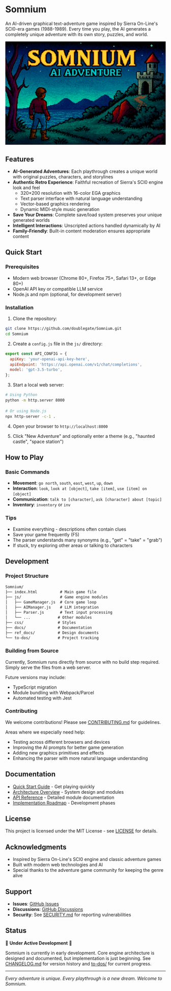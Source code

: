 # Somnium

An AI-driven graphical text-adventure game inspired by Sierra On-Line's SCI0-era games (1988-1989). Every time you play, the AI generates a completely unique adventure with its own story, puzzles, and world.

![Somnium Banner](https://github.com/doublegate/Somnium/blob/main/assets/banner.png)

## Features

- **AI-Generated Adventures**: Each playthrough creates a unique world with original puzzles, characters, and storylines
- **Authentic Retro Experience**: Faithful recreation of Sierra's SCI0 engine look and feel
  - 320×200 resolution with 16-color EGA graphics
  - Text parser interface with natural language understanding
  - Vector-based graphics rendering
  - Dynamic MIDI-style music generation
- **Save Your Dreams**: Complete save/load system preserves your unique generated worlds
- **Intelligent Interactions**: Unscripted actions handled dynamically by AI
- **Family-Friendly**: Built-in content moderation ensures appropriate content

## Quick Start

### Prerequisites

- Modern web browser (Chrome 80+, Firefox 75+, Safari 13+, or Edge 80+)
- OpenAI API key or compatible LLM service
- Node.js and npm (optional, for development server)

### Installation

1. Clone the repository:

```bash
git clone https://github.com/doublegate/Somnium.git
cd Somnium
```

2. Create a `config.js` file in the `js/` directory:

```javascript
export const API_CONFIG = {
  apiKey: 'your-openai-api-key-here',
  apiEndpoint: 'https://api.openai.com/v1/chat/completions',
  model: 'gpt-3.5-turbo',
};
```

3. Start a local web server:

```bash
# Using Python
python -m http.server 8000

# Or using Node.js
npx http-server -c-1 .
```

4. Open your browser to `http://localhost:8000`

5. Click "New Adventure" and optionally enter a theme (e.g., "haunted castle", "space station")

## How to Play

### Basic Commands

- **Movement**: `go north`, `south`, `east`, `west`, `up`, `down`
- **Interaction**: `look`, `look at [object]`, `take [item]`, `use [item] on [object]`
- **Communication**: `talk to [character]`, `ask [character] about [topic]`
- **Inventory**: `inventory` or `inv`

### Tips

- Examine everything - descriptions often contain clues
- Save your game frequently (F5)
- The parser understands many synonyms (e.g., "get" = "take" = "grab")
- If stuck, try exploring other areas or talking to characters

## Development

### Project Structure

```
Somnium/
├── index.html          # Main game file
├── js/                 # Game engine modules
│   ├── GameManager.js  # Core game loop
│   ├── AIManager.js    # LLM integration
│   ├── Parser.js       # Text input processing
│   └── ...            # Other modules
├── css/               # Styles
├── docs/              # Documentation
├── ref_docs/          # Design documents
└── to-dos/            # Project tracking
```

### Building from Source

Currently, Somnium runs directly from source with no build step required. Simply serve the files from a web server.

Future versions may include:

- TypeScript migration
- Module bundling with Webpack/Parcel
- Automated testing with Jest

### Contributing

We welcome contributions! Please see [CONTRIBUTING.md](CONTRIBUTING.md) for guidelines.

Areas where we especially need help:

- Testing across different browsers and devices
- Improving the AI prompts for better game generation
- Adding new graphics primitives and effects
- Enhancing the parser with more natural language understanding

## Documentation

- [Quick Start Guide](docs/quick-start-guide.md) - Get playing quickly
- [Architecture Overview](docs/architecture-overview.md) - System design and modules
- [API Reference](docs/module-api-reference.md) - Detailed module documentation
- [Implementation Roadmap](docs/implementation-roadmap.md) - Development phases

## License

This project is licensed under the MIT License - see [LICENSE](LICENSE) for details.

## Acknowledgments

- Inspired by Sierra On-Line's SCI0 engine and classic adventure games
- Built with modern web technologies and AI
- Special thanks to the adventure game community for keeping the genre alive

## Support

- **Issues**: [GitHub Issues](https://github.com/doublegate/Somnium/issues)
- **Discussions**: [GitHub Discussions](https://github.com/doublegate/Somnium/discussions)
- **Security**: See [SECURITY.md](SECURITY.md) for reporting vulnerabilities

## Status

🚧 **Under Active Development** 🚧

Somnium is currently in early development. Core engine architecture is designed and documented, but implementation is just beginning. See [CHANGELOG.md](CHANGELOG.md) for version history and [to-dos/](to-dos/) for current progress.

---

_Every adventure is unique. Every playthrough is a new dream. Welcome to Somnium._
